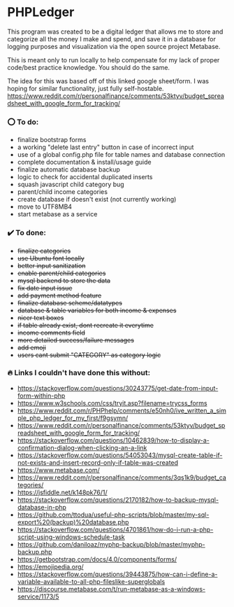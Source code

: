 # PHPLedger

This program was created to be a digital ledger that allows me to store and categorize all the money I make and spend, and save it in a database for logging purposes and visualization via the open source project Metabase.

This is meant only to run locally to help compensate for my lack of proper code/best practice knowledge. You should do the same.

The idea for this was based off of this linked google sheet/form. I was hoping for similar functionality, just fully self-hostable.
https://www.reddit.com/r/personalfinance/comments/53ktyv/budget_spreadsheet_with_google_form_for_tracking/


### ⭕ To do:
- finalize bootstrap forms
- a working "delete last entry" button in case of incorrect input
- use of a global config.php file for table names and database connection
- complete documentation & install/usage guide
- finalize automatic database backup
- logic to check for accidental duplicated inserts
- squash javascript child category bug
- parent/child income categories
- create database if doesn't exist (not currently working)
- move to UTF8MB4
- start metabase as a service

### ✔️ To done:
- ~~finalize categories~~
- ~~use Ubuntu font locally~~
- ~~better input sanitization~~
- ~~enable parent/child categories~~
- ~~mysql backend to store the data~~
- ~~fix date input issue~~
- ~~add payment method feature~~
- ~~finalize database scheme/datatypes~~
- ~~database & table variables for both income & expenses~~
- ~~nicer text boxes~~
- ~~if table already exist, dont recreate it everytime~~
- ~~income comments field~~
- ~~more detailed success/failure messages~~
- ~~add emoji~~
- ~~users cant submit "CATEGORY" as category logic~~

### 🔥 Links I couldn't have done this without: 
- https://stackoverflow.com/questions/30243775/get-date-from-input-form-within-php
- https://www.w3schools.com/css/tryit.asp?filename=trycss_forms
- https://www.reddit.com/r/PHPhelp/comments/e50nh0/ive_written_a_simple_php_ledger_for_my_first/f9gsymn/
- https://www.reddit.com/r/personalfinance/comments/53ktyv/budget_spreadsheet_with_google_form_for_tracking/
- https://stackoverflow.com/questions/10462839/how-to-display-a-confirmation-dialog-when-clicking-an-a-link
- https://stackoverflow.com/questions/54053043/mysql-create-table-if-not-exists-and-insert-record-only-if-table-was-created
- https://www.metabase.com/
- https://www.reddit.com/r/personalfinance/comments/3qs1k9/budget_categories/
- https://jsfiddle.net/k148pk76/1/
- https://stackoverflow.com/questions/2170182/how-to-backup-mysql-database-in-php
- https://github.com/ttodua/useful-php-scripts/blob/master/my-sql-export%20(backup)%20database.php
- https://stackoverflow.com/questions/4701861/how-do-i-run-a-php-script-using-windows-schedule-task
- https://github.com/daniloaz/myphp-backup/blob/master/myphp-backup.php
- https://getbootstrap.com/docs/4.0/components/forms/
- https://emojipedia.org/
- https://stackoverflow.com/questions/39443875/how-can-i-define-a-variable-available-to-all-php-fileslike-superglobals
- https://discourse.metabase.com/t/run-metabase-as-a-windows-service/1173/5
